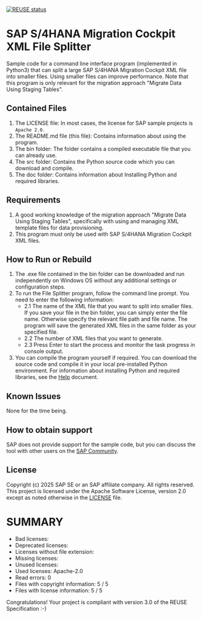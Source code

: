 [![REUSE status](https://api.reuse.software/badge/github.com/SAP-samples/s4hana-mc-xml-file-splitter)](https://api.reuse.software/info/github.com/SAP-samples/s4hana-mc-xml-file-splitter)

# SAP S/4HANA Migration Cockpit XML File Splitter
Sample code for a command line interface program (implemented in Python3) that can split a large SAP S/4HANA Migration Cockpit XML file into smaller files. Using smaller files can improve performance. Note that this program is only relevant for the migration approach "Migrate Data Using Staging Tables".

## Contained Files

1. The LICENSE file:
In most cases, the license for SAP sample projects is `Apache 2.0`.
2. The README.md file (this file):
Contains information about using the program.
3. The bin folder:
The folder contains a compiled executable file that you can already use.
4. The src folder:
Contains the Python source code which you can download and compile.
5. The doc folder:
Contains information about Installing Python and required libraries.

## Requirements
1. A good working knowledge of the migration approach "Migrate Data Using Staging Tables", specifically with using and managing XML template files for data provisioning.
2. This program must only be used with SAP S/4HANA Migration Cockpit XML files.

## How to Run or Rebuild
1. The .exe file contained in the bin folder can be downloaded and run independently on Windows OS without any additional settings or configuration steps.
2. To run the File Splitter program, follow the command line prompt. You need to enter the following information:
   * 2.1 The name of the XML file that you want to split into smaller files. If you save your file in the bin folder, you can simply enter the file name. Otherwise specify the relevant file path and file name. The program will save the generated XML files in the same folder as your specified file.
   * 2.2 The number of XML files that you want to generate.
   * 2.3 Press Enter to start the process and monitor the task progress in console output.
3. You can compile the program yourself if required. You can download the source code and compile it in your local pre-installed Python environment. For information about installing Python and required libraries, see the [Help](doc) document.

## Known Issues
None for the time being.

## How to obtain support
SAP does not provide support for the sample code, but you can discuss the tool with other users on the [SAP Community](https://answers.sap.com/questions/ask.html).

## License
Copyright (c) 2025 SAP SE or an SAP affiliate company. All rights reserved. This project is licensed under the Apache Software License, version 2.0 except as noted otherwise in the [LICENSE](LICENSE) file.

# SUMMARY

* Bad licenses:
* Deprecated licenses:
* Licenses without file extension:
* Missing licenses:
* Unused licenses:
* Used licenses: Apache-2.0
* Read errors: 0
* Files with copyright information: 5 / 5
* Files with license information: 5 / 5

Congratulations! Your project is compliant with version 3.0 of the REUSE Specification :-)


